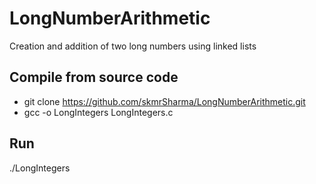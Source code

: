 # LongNumberArithmetic
Creation and addition of two long numbers using linked lists
## Compile from source code
+ git clone https://github.com/skmrSharma/LongNumberArithmetic.git
+ gcc -o LongIntegers LongIntegers.c
## Run 
./LongIntegers
